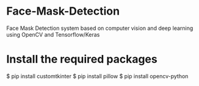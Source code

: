 # Face-Mask-Detection
Face Mask Detection system based on computer vision and deep learning using OpenCV and Tensorflow/Keras

# Install the required packages
$ pip install customtkinter
$ pip install pillow
$ pip install opencv-python
